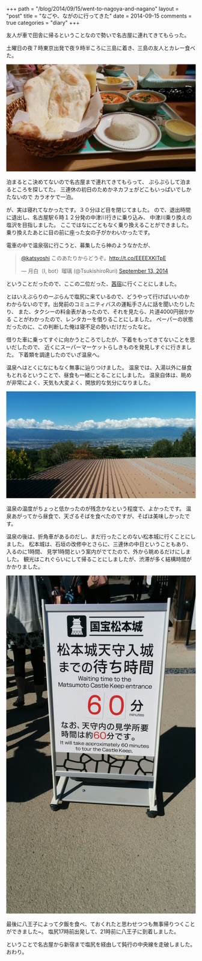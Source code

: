 +++
path = "/blog/2014/09/15/went-to-nagoya-and-nagano"
layout = "post"
title = "なごや、ながのに行ってきた"
date = 2014-09-15
comments = true
categories = "diary"
+++

友人が車で田舎に帰るということなので勢いで名古屋に連れてきてもらった。

土曜日の夜７時東京出発で夜９時半ころに三島に着き、三島の友人とカレー食べた。

![カレー](/images/photo/mishima-curry.jpg)

泊まるとこ決めてないので名古屋まで連れてきてもらって、
ぷらぷらして泊まるところを探してた。
三連休の初日のためかネカフェがどこもいっぱいでしかたないので
カラオケで一泊。

が、実は寝れてなかったです。３０分ほど目を閉じてました。
ので、退出時間に退出し、名古屋駅６時１２分発の中津川行きに乗り込み、
中津川乗り換えの塩沢を目指しました。
ここではなにごともなく乗り換えることができました。
乗り換えたあとに目の前に座った女の子がかわいかったです。

電車の中で温泉宿に行こうと、募集したら神のようなかたが、

<blockquote class="twitter-tweet" lang="ja"><p><a href="https://twitter.com/katsyoshi">@katsyoshi</a> このあたりからどうぞ。<a href="http://t.co/EEEEXKlTpE">http://t.co/EEEEXKlTpE</a></p>&mdash; 月白（I, bot）瑠璃 (@TsukishiroRuri) <a href="https://twitter.com/TsukishiroRuri/status/510889560532717568">September 13, 2014</a></blockquote>
<script async src="//platform.twitter.com/widgets.js" charset="utf-8"></script>

ということだったので、ここの二位だった、[茜宿](http://www.akanejyku.com)に行くことにしました。

とはいえぶらりのーぷらんで塩尻に来ているので、どうやって行けばいいのか
わからないのです。出発前のコミュニティバスの運転手さんに話を聞いたりしたり、
また、タクシーの料金表があったので、それを見たら、片道4000円弱かかる
ことがわかったので、レンタカーを借りることにしました。
ペーパーの状態だったのに、この判断した俺は寝不足の勢いだけだったなと。

借りた車に乗ってすぐに向かうところでしたが、下着をもってきてないことを思いだしたので、
近くにスーパーマーケットらしきものを発見しすぐに行きました。
下着類を調達したのでいざ温泉へ。

温泉へはとくになにもなく無事に辿りつけました。
温泉では、入湯以外に昼食もとれるということで、昼食も一緒にとることにしました。
温泉自体は、眺めが非常によく、天気も大変よく、開放的な気分になりました。

![崖の湯](/images/photo/gake-no-yu-akanejuku-nagame.jpg)

温泉の温度がちょっと低かったのが残念かなという程度で、よかったです。
温泉あがってから昼食で、天ざるそばを食べたのですが、そばは美味しかったです。

温泉の後は、折角車があるのだし、まだ行ったことのない松本城に行くことにしました。
松本城は、石垣の改修中とさらに、三連休の中日ということもあり、入るのに1時間、
見学1時間という案内がでてたので、外から眺めるだけにしました。
観光はこれぐらいにして帰ることにしましたが、渋滞が多く結構時間がかかりました。

![松本城](/images/photo/matsumoto-jo-casle-info.jpg)

最後に八王子によって夕飯を食べ、ておくれたと思わせつつも無事帰りつくことができました~。
塩尻17時前出発して、21時前に八王子に到着しました。

ということで名古屋から新宿まで塩尻を経由して鈍行の中央線を走破しました。
おわり。
